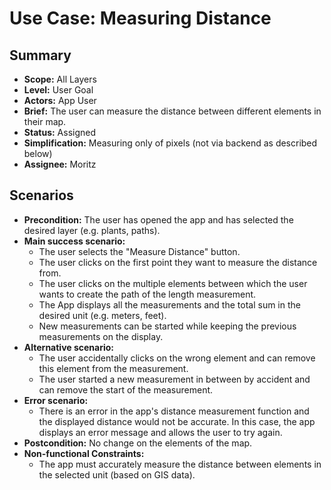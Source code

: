 # Use Case: Measuring Distance

## Summary

- **Scope:** All Layers
- **Level:** User Goal
- **Actors:** App User
- **Brief:** The user can measure the distance between different elements in their map.
- **Status:** Assigned
- **Simplification:** Measuring only of pixels (not via backend as described below)
- **Assignee:** Moritz

## Scenarios

- **Precondition:**
  The user has opened the app and has selected the desired layer (e.g. plants, paths).
- **Main success scenario:**
  - The user selects the "Measure Distance" button.
  - The user clicks on the first point they want to measure the distance from.
  - The user clicks on the multiple elements between which the user wants to create the path of the length measurement.
  - The App displays all the measurements and the total sum in the desired unit (e.g. meters, feet).
  - New measurements can be started while keeping the previous measurements on the display.
- **Alternative scenario:**
  - The user accidentally clicks on the wrong element and can remove this element from the measurement.
  - The user started a new measurement in between by accident and can remove the start of the measurement.
- **Error scenario:**
  - There is an error in the app's distance measurement function and the displayed distance would not be accurate.
    In this case, the app displays an error message and allows the user to try again.
- **Postcondition:**
  No change on the elements of the map.
- **Non-functional Constraints:**
  - The app must accurately measure the distance between elements in the selected unit (based on GIS data).
